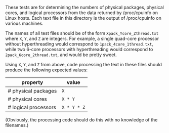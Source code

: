 These tests are for determining the numbers of physical packages, physical cores,
and logical processors from the data returned by /proc/cpuinfo on Linux hosts.
Each text file in this directory is the output of /proc/cpuinfo on various machines.

The names of all test files should be of the form `Xpack_Ycore_Zthread.txt`
where `X`, `Y`, and `Z` are integers. For example, a single quad-core processor
without hyperthreading would correspond to `1pack_4core_1thread.txt`, while two
6-core processors with hyperthreading would correspond to
`2pack_6core_2thread.txt`, and would be pretty sweet.

Using `X`, `Y`, and `Z` from above, code processing the text in these files
should produce the following expected values:

| property             | value           |
| -------------------- |-----------------|
| # physical packages  | `X`             |
| # physical cores     | `X * Y`         |
| # logical processors | `X * Y * Z`     |

(Obviously, the processing code should do this with no knowledge of the filenames.)
